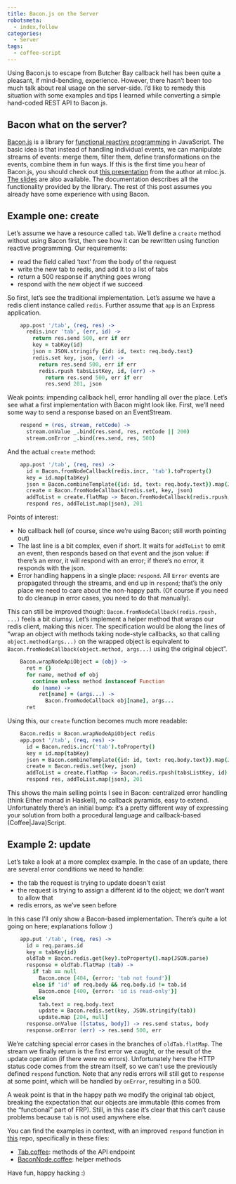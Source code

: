 ```yaml
---
title: Bacon.js on the Server
robotsmeta:
  - index,follow
categories:
  - Server
tags:
  - coffee-script
---
```


Using Bacon.js to escape from Butcher Bay callback hell has been quite a pleasant, if mind-bending, experience. However, there hasn’t been too much talk about real usage on the server-side. I’d like to remedy this situation with some examples and tips I learned while converting a simple hand-coded REST API to Bacon.js.

<!-- more -->

## Bacon what on the server?

[Bacon.js][1] is a library for [functional reactive programming][2] in JavaScript. The basic idea is that instead of handling individual events, we can manipulate streams of events: merge them, filter them, define transformations on the events, combine them in fun ways. If this is the first time you hear of Bacon.js, you should check out [this presentation][3] from the author at mloc.js. [The slides][4] are also available. The documentation describes all the functionality provided by the library. The rest of this post assumes you already have some experience with using Bacon.

 [1]: https://github.com/raimohanska/bacon.js
 [2]: http://en.wikipedia.org/wiki/Functional_reactive_programming
 [3]: http://www.ustream.tv/recorded/29299079
 [4]: https://github.com/raimohanska/bacon-mloc

## Example one: create

Let’s assume we have a resource called `tab`. We’ll define a `create` method without using Bacon first, then see how it can be rewritten using function reactive programming. Our requirements:

*   read the field called ‘text’ from the body of the request
*   write the new tab to redis, and add it to a list of tabs
*   return a 500 response if anything goes wrong
*   respond with the new object if we succeed

So first, let’s see the traditional implementation. Let’s assume we have a redis client instance called `redis`. Further assume that `app` is an Express application.

```coffeescript
    app.post '/tab', (req, res) ->
      redis.incr 'tab', (err, id) ->
        return res.send 500, err if err
        key = tabKey(id)
        json = JSON.stringify {id: id, text: req.body.text}
        redis.set key, json, (err) ->
          return res.send 500, err if err
          redis.rpush tabsListKey, id, (err) ->
            return res.send 500, err if err
            res.send 201, json
```


Weak points: impending callback hell, error handling all over the place. Let’s see what a first implementation with Bacon might look like. First, we’ll need some way to send a response based on an EventStream.

```coffeescript
    respond = (res, stream, retCode) ->
      stream.onValue _.bind(res.send, res, retCode || 200)
      stream.onError _.bind(res.send, res, 500)
```

And the actual `create` method:

```coffeescript
    app.post '/tab', (req, res) ->
      id = Bacon.fromNodeCallback(redis.incr, 'tab').toProperty()
      key = id.map(tabKey)
      json = Bacon.combineTemplate({id: id, text: req.body.text}).map(JSON.stringify)
      create = Bacon.fromNodeCallback(redis.set, key, json)
      addToList = create.flatMap -> Bacon.fromNodeCallback(redis.rpush, tabsListKey, id)
      respond res, addToList.map(json), 201
```

Points of interest:

*   No callback hell (of course, since we’re using Bacon; still worth pointing out)
*   The last line is a bit complex, even if short. It waits for `addToList` to emit an event, then responds based on that event and the json value: if there’s an error, it will respond with an error; if there’s no error, it responds with the json.
*   Error handling happens in a single place: `respond`. All `Error` events are propagated through the streams, and end up in `respond`; that’s the only place we need to care about the non-happy path. (Of course if you need to do cleanup in error cases, you need to do that manually).

This can still be improved though: `Bacon.fromNodeCallback(redis.rpush, ...)` feels a bit clumsy. Let’s implement a helper method that wraps our redis client, making this nicer. The specification would be along the lines of “wrap an object with methods taking node-style callbacks, so that calling `object.method(args...)` on the wrapped object is equivalent to `Bacon.fromNodeCallback(object.method, args...)` using the original object”.

```coffeescript
    Bacon.wrapNodeApiObject = (obj) ->
      ret = {}
      for name, method of obj
        continue unless method instanceof Function
        do (name) ->
          ret[name] = (args...) ->
            Bacon.fromNodeCallback obj[name], args...
      ret
```

Using this, our `create` function becomes much more readable:

```coffeescript
    Bacon.redis = Bacon.wrapNodeApiObject redis
    app.post '/tab', (req, res) ->
      id = Bacon.redis.incr('tab').toProperty()
      key = id.map(tabKey)
      json = Bacon.combineTemplate({id: id, text: req.body.text}).map(JSON.stringify)
      create = Bacon.redis.set(key, json)
      addToList = create.flatMap -> Bacon.redis.rpush(tabsListKey, id)
      respond res, addToList.map(json), 201
```

This shows the main selling points I see in Bacon: centralized error handling (think Either monad in Haskell), no callback pyramids, easy to extend. Unfortunately there’s an initial bump: it’s a pretty different way of expressing your solution from both a procedural language and callback-based (Coffee|Java)Script.

## Example 2: update

Let’s take a look at a more complex example. In the case of an update, there are several error conditions we need to handle:

*   the tab the request is trying to update doesn’t exist
*   the request is trying to assign a different id to the object; we don’t want to allow that
*   redis errors, as we’ve seen before

In this case I’ll only show a Bacon-based implementation. There’s quite a lot going on here; explanations follow :)

```coffeescript
    app.put '/tab', (req, res) ->
      id = req.params.id
      key = tabKey(id)
      oldTab = Bacon.redis.get(key).toProperty().map(JSON.parse)
      response = oldTab.flatMap (tab) ->
        if tab == null
          Bacon.once [404, {error: 'tab not found'}]
        else if 'id' of req.body && req.body.id != tab.id
          Bacon.once [400, {error: 'id is read-only'}]
        else
          tab.text = req.body.text
          update = Bacon.redis.set(key, JSON.stringify(tab))
          update.map [204, null]
      response.onValue ([status, body]) -> res.send status, body
      response.onError (err) -> res.send 500, err
```

We’re catching special error cases in the branches of `oldTab.flatMap`. The stream we finally return is the first error we caught, or the result of the update operation (if there were no errors). Unfortunately here the HTTP status code comes from the stream itself, so we can’t use the previously defined `respond` function. Note that any redis errors will still get to `response` at some point, which will be handled by `onError`, resulting in a 500.

A weak point is that in the happy path we modify the original tab object, breaking the expectation that our objects are immutable (this comes from the “functional” part of FRP). Still, in this case it’s clear that this can’t cause problems because `tab` is not used anywhere else.

You can find the examples in context, with an improved `respond` function in [this][5] repo, specifically in these files:

 [5]: https://github.com/abesto/shopping-list

*   [Tab.coffee][6]: methods of the API endpoint
*   [BaconNode.coffee][7]: helper methods

 [6]: https://github.com/abesto/shopping-list/blob/0fc09d5bec879a9f649ff1e2eac0e240e6ed3ad7/routes/Tab.coffee
 [7]: https://github.com/abesto/shopping-list/blob/0fc09d5bec879a9f649ff1e2eac0e240e6ed3ad7/BaconNode.coffee

Have fun, happy hacking :)
